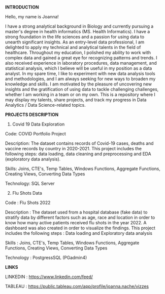 **INTRODUCTION**

Hello, my name is Joanna! 

I have a strong analytical background in Biology and currently pursuing a master's degree in health informatics (MS. Health Informatics). I have a strong foundation in the life sciences and a passion for using data to unearth significant insights. As an entry-level data professional, I am delighted to apply my technical and analytical talents in the field of healthcare.
Throughout my education, I polished my ability to work with complex data and gained a great eye for recognizing patterns and trends. I also received experience in laboratory procedures, data management, and statistical analysis, which I believe will be useful in my position as a data analyst. In my spare time, I like to experiment with new data analysis tools and methodologies, and I am always seeking for new ways to broaden my knowledge and skills. I am motivated by the pleasure of uncovering new insights and the gratification of using data to tackle challenging challenges, whether I am working in a team or on my own.
This is a repository where I may display my talents, share projects, and track my progress in Data Analytics / Data Science-related topics.





**PROJECTS DESCRIPTION**



1. Covid 19 Data Exploration

Code: COVID Portfolio Project

Description: The dataset contains records of Covid-19 cases, deaths and vaccine records by country in 2020-2021. This project includes the following steps: data loading, data cleaning and preprocessing and EDA (exploratory data analysis).

Skills: Joins, CTE's, Temp Tables, Windows Functions, Aggregate Functions, Creating Views, Converting Data Types

Technology: SQL Server

2. Flu Shots Data

Code : Flu Shots 2022

Description : The dataset used from a hospital database (fake data) to stratify data by different factors such as age, race and location in order to know how many active patients
received flu shots in the year 2022. A dashboard was also created in order to visualize the findings. This project includes the following steps : Data loading and Exploratory data analysis 

Skills : Joins, CTE's, Temp Tables, Windows Functions, Aggregate Functions, Creating Views, Converting Data Types

Technology : PostgressSQL (PGadmin4)


**LINKS**

LINKEDIN : https://www.linkedin.com/feed/

TABLEAU : https://public.tableau.com/app/profile/joanna.nache/vizzes



